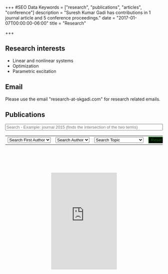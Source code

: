 +++
#SEO Data
Keywords = ["research", "publications", "articles", "conference"]
description = "Suresh Kumar Gadi has contributions in 1 journal article and 5 conference proceedings."
date = "2017-01-07T00:00:00-06:00"
title = "Research"

+++
## Research interests
* Linear and nonlinear systems
* Optimization
* Parametric excitation

## Email

Please use the email "research-at-skgadi.com" for research related emails.

## Publications

<div>
<div class="container-fluid">
	<div class="searchbar">
		<input style="width: 100%;"type="text" class="Authrozed bibtex_search form-control SKGSearchItem" id="searchbar" placeholder="Search - Example: journal 2015 (finds the intersection of the two terms)"/>
		<br/><br/>
	<table style="margin: auto;"><tr>
	<td>
		<select id="authorselectfirst" class="btn bibtex_search bibtex_author ResearchSearchItem" extra="first" search="author">
			<option value="">Search First Author</option>
		</select>
	</td><td>
		<select id="authorselect" class="btn bibtex_search bibtex_author ResearchSearchItem" search="author">
			<option value="">Search Author</option>
		</select>
	</td><td>
		<select id="topicselect" class="btn bibtex_search ResearchSearchItem" >
			<option value="">Search Topic</option>
			<!-- Add topic values here -->
			<option value="force|torque|acceleration">Mechanical</option>
			<option value="electric|electrical|electronic|electronic|capacitor|solar|power|energy|voltage|current">Electrical & electronics</option>
			<option value="control|PID|stability|analysis">Control</option>
		</select>
	</td><td>
		<button type="button" class="btn btn-default" onclick="reset()" style="background-color: black; color: green; border-color: green" >Reset</button>
	</td>
	</tr></table>
	</div>
</div>
<br/>

<div class="bibtex_structure">
  <div class="group year" extra="ASC number">
  	  <!--a href="#top" style="display: inline"><em>(Top of the page)</em></a-->
  	  <div style="padding-bottom:10px;"></div>
  	  <div class="sort journal" extra="DESC string">
      	<div class="templates"></div>
      </div>
  </div>
</div>

<div id="bibtex_display">
		<div class="if bibtex_template" style="display: none;">
			<ul><li>
				<a class="SKGListItem" href="#PutHTMLHere" rel="modal:open"><span class="SKGListItem bibtexVar" id="bib+BIBTEXKEY+" extra="BIBTEXKEY" onclick="DisplayItem('BIBD+BIBTEXKEY+')">
					<span class="if title"><span class="title"></span>.</span>
					<span class="if author"><em><span class="author"></span></em>.</span>
					<span class="if edition">Edition: <span class="edition"></span>.</span>
					<span class="if year"><span class="year"></span>.</span>
				</span></a>
				<div style="display: none;" class="bibtexVar" id="BIBD+BIBTEXKEY+" extra="BIBTEXKEY">
			
					<div class="if title" ><h1 style=" font-weight: normal; text-align: center; margin: 0px;"><span class="title"></span></h1></div>
					<br/>
					<div class="if author"><h4 style=" font-weight: normal; text-align: center;  margin: 0px;"><span class="author"></span></h4></div>
					<div class="if organization"><h4 style=" font-weight: normal; text-align: center; margin: 0px;"><em><span class="organization"></span></em></h4></div>
					<div class="if booktitle"><h4 style=" font-weight: normal; text-align: center; margin: 0px;"><em><span class="booktitle"></span></em></h4></div>
					<br/>
					<div class="if abstract"><span style=" font-weight: bold; text-align: center; margin: 0px;">Abstract:&ndash; </span><span class="abstract" style=" font-weight: normal; text-align: justify;"></span></div>
					<br/>
					<b>More information:</b>
					<table class="ContentTable">
						<TR class="if address"><TD>Address</TD><TD><span class="address"></span></TD></TR>
						<TR class="if annote"><TD>Annote</TD><TD><span class="annote"></span></TD></TR>
						<TR class="if chapter"><TD>Chapter</TD><TD><span class="chapter"></span></TD></TR>
						<TR class="if crossref"><TD>Crossref</TD><TD><span class="crossref"></span></TD></TR>
						<TR class="if doi"><TD>DOI</TD><TD><span style="cursor: pointer;" class="doi" onclick="OpenDOI(this);"></span></TD></TR>
						<TR class="if edition"><TD>Edition</TD><TD><span class="edition"></span></TD></TR>
						<TR class="if editor"><TD>Editor</TD><TD><span class="editor"></span></TD></TR>
						<TR class="if howpublished"><TD>How published</TD><TD><span class="howpublished"></span></TD></TR>
						<TR class="if institution"><TD>Institution</TD><TD><span class="institution"></span></TD></TR>
						<TR class="if isbn"><TD>ISBN</TD><TD><span class="isbn"></span></TD></TR>
						<TR class="if journal"><TD>Journal</TD><TD><span class="journal"></span></TD></TR>
						<TR class="if key"><TD>Key</TD><TD><span class="key"></span></TD></TR>
						<TR class="if month"><TD>Month</TD><TD><span class="month"></span></TD></TR>
						<TR class="if note"><TD>Note</TD><TD><span class="note"></span></TD></TR>
						<TR class="if number"><TD>Number</TD><TD><span class="number"></span></TD></TR>
						<TR class="if pages"><TD>Pages</TD><TD><span class="pages"></span></TD></TR>
						<TR class="if publisher"><TD>Publisher</TD><TD><span class="publisher"></span></TD></TR>
						<TR class="if school"><TD>School</TD><TD><span class="school"></span></TD></TR>
						<TR class="if series"><TD>Series</TD><TD><span class="series"></span></TD></TR>
						<TR class="if type"><TD>Type</TD><TD><span class="type"></span></TD></TR>
						<TR class="if url"><TD>URL</TD><TD><span style="cursor: pointer;" class="url" onclick="OpenURL(this);"></span></TD></TR>
						<TR class="if volume"><TD>Volume</TD><TD><span class="volume"></span></TD></TR>
						<TR class="if year"><TD>Year</TD><TD><span class="year"></span></TD></TR>
					</table>
					<br/>
					<div style="position: relative;">
					<pre class = "BibTeXRawCodeBlock" onclick="SelectTheText(this)" ondblclick="CopyTheText(this);"><span class="bibtexraw noread"></span></pre>
					<a class="Icon" style="display: float;position: absolute; bottom: 0px; right: 5px; font-size: 40px; cursor: pointer;" onclick="CopyThePrevText(this)">&#x2398;</a>
					</div>
				</div>
			</li></ul>
		</div>
</div>
<div class="modal" id="PutHTMLHere" style= "width: 100%; display: none;" >Select an entry to view the complete details here.</div>
</div>

<br/><br/>

<div style="width:100%;text-align:center"><iframe src="https://orcid.org/static/html/widget.html?orcid=0000-0001-7974-7825&t=e50db5&locale=en" frameborder="0" height="310" width="210px" vspace="0" hspace="0" marginheight="5" marginwidth="5" scrolling="no" allowtransparency="true"></iframe></div>